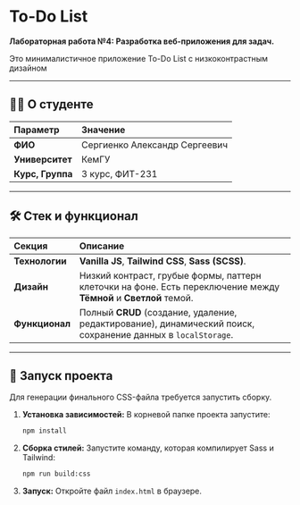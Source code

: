 # To-Do List

**Лабораторная работа №4: Разработка веб-приложения для задач.**

Это минималистичное приложение To-Do List с низкоконтрастным дизайном

---

## 🧑‍💻 О студенте

| Параметр | Значение | 
 | :--- | :--- | 
| **ФИО** | Сергиенко Александр Сергеевич | 
| **Университет** | КемГУ | 
| **Курс, Группа** | 3 курс, ФИТ-231 | 

---

## 🛠️ Стек и функционал

| Секция | Описание | 
| :--- | :--- |
| **Технологии** | **Vanilla JS**, **Tailwind CSS**, **Sass (SCSS)**. |
| **Дизайн** | Низкий контраст, грубые формы, паттерн клеточки на фоне. Есть переключение между **Тёмной** и **Светлой** темой. |
| **Функционал** | Полный **CRUD** (создание, удаление, редактирование), динамический поиск, сохранение данных в `localStorage`. |

---

## 🚀 Запуск проекта

Для генерации финального CSS-файла требуется запустить сборку.

1.  **Установка зависимостей:** В корневой папке проекта запустите:
    ```bash
    npm install
    ```
2.  **Сборка стилей:** Запустите команду, которая компилирует Sass и Tailwind:
    ```bash
    npm run build:css
    ```
3.  **Запуск:** Откройте файл `index.html` в браузере.
```eof